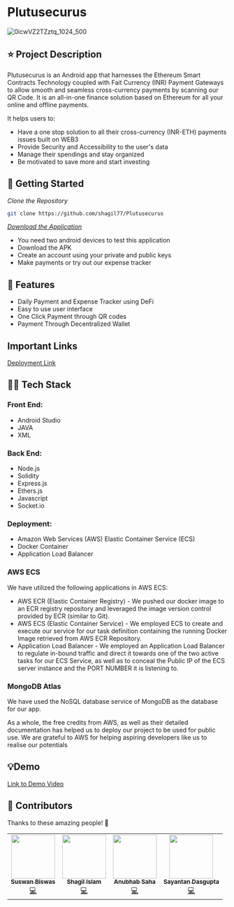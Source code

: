 # Plutusecurus
![0icwVZ2TZztq_1024_500](https://github.com/Plutusecurus/Plutusecurus/assets/75166805/3465a353-0619-400a-a5b0-2d5867f07bb0)

## ⭐ Project Description

Plutusecurus is an Android app that harnesses the Ethereum Smart Contracts Technology coupled with Fait Currency (INR) Payment Gateways to allow smooth and seamless cross-currency payments by scanning our QR Code.
It is an all-in-one finance solution based on Ethereum for all your online and offline payments. 

It helps users to:
* Have a one stop solution to all their cross-currency (INR-ETH) payments issues built on WEB3
* Provide Security and Accessibility to the user's data
* Manage their spendings and stay organized
* Be motivated to save more and start investing

## 📃 Getting Started
  *Clone the Repository*
  
  ```bash
  git clone https://github.com/shagil77/Plutusecurus
```
[*Download the Application*](https://drive.google.com/drive/folders/1qhQvWmiZ3ByVY6IkPVEI-kjt40UngR44?usp=drive_link)

* You need two android devices to test this application
* Download the APK
* Create an account using your private and public keys
* Make payments or try out our expense tracker

## 💭 Features

* Daily Payment and Expense Tracker using DeFi
* Easy to use user interface
* One Click Payment through QR codes
* Payment Through Decentralized Wallet

## Important Links

[Deployment Link](http://plutusecurus-ecs-load-balancer-583855892.us-east-1.elb.amazonaws.com/)

## 🧑‍💻 Tech Stack

### Front End: 
* Android Studio 
* JAVA 
* XML 
### Back End: 
* Node.js 
* Solidity 
* Express.js 
* Ethers.js
* Javascript 
* Socket.io
### Deployment: 
* Amazon Web Services (AWS) Elastic Container Service (ECS) 
* Docker Container
* Application Load Balancer

### AWS ECS

We have utilized the following applications in AWS ECS:

* AWS ECR (Elastic Container Registry) - We pushed our docker image to an ECR registry repository and leveraged the image version control provided by ECR (similar to Git).
* AWS ECS (Elastic Container Service) - We employed ECS to create and execute our service for our task definition containing the running Docker Image retrieved from AWS ECR Repository.
* Application Load Balancer - We employed an Application Load Balancer to regulate in-bound traffic and direct it towards one of the two active tasks for our ECS Service, as well as to conceal the Public IP of the ECS server instance and the PORT NUMBER it is listening to.

### MongoDB Atlas

We have used the NoSQL database service of MongoDB as the database for our app.

As a whole, the free credits from AWS, as well as their detailed documentation has helped us to deploy our project to be used for public use. We are grateful to AWS for helping aspiring developers like us to realise our potentials

## 💡Demo
[Link to Demo Video](https://www.youtube.com/watch?v=9TaKodTJnA8)

## 💁 Contributors

Thanks to these amazing people! 👏
<table>
  <tr>
    <td align="center"><a href="https://github.com/Suswan114"><img src="https://avatars.githubusercontent.com/u/67154528?v=4" width="100px;" alt=""/><br /><sub><b>Suswan Biswas</b></sub></a><br /><a href="" title="Code">💻</a></td>
    <td align="center"><a href="https://github.com/shagil77"><img src="https://avatars.githubusercontent.com/u/75166805?v=4" width="100px;" alt=""/><br /><sub><b>Shagil Islam</b></sub></a><br /><a href="" title="Code">💻</a></td>
    <td align="center"><a href="https://github.com/sahaAnubhab"><img src="https://avatars.githubusercontent.com/u/77684836?v=4" width="100px;" alt=""/><br /><sub><b>Anubhab Saha</b></sub></a><br /><a href="" title="Code">💻</a></td>
    <td align="center"><a href="https://github.com/sayantandasgupta"><img src="https://avatars.githubusercontent.com/u/61374798?v=4" width="100px;" alt=""/><br /><sub><b>Sayantan Dasgupta</b></sub></a><br /><a href="" title="Code">💻</a></td>
   
   
  </tr>
</table>



  
